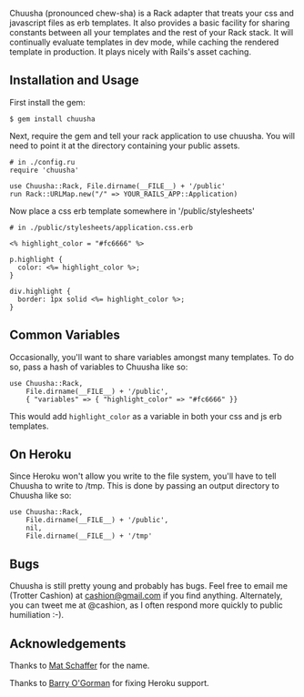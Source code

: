 Chuusha (pronounced chew-sha) is a Rack adapter that treats your css and
javascript files as erb templates. It also provides a basic facility for
sharing constants between all your templates and the rest of your Rack stack.
It will continually evaluate templates in dev mode, while caching the rendered
template in production. It plays nicely with Rails's asset caching.

Installation and Usage
----------------------

First install the gem:

    $ gem install chuusha

Next, require the gem and tell your rack application to use chuusha. You will
need to point it at the directory containing your public assets.

    # in ./config.ru
    require 'chuusha'

    use Chuusha::Rack, File.dirname(__FILE__) + '/public'
    run Rack::URLMap.new("/" => YOUR_RAILS_APP::Application)

Now place a css erb template somewhere in '/public/stylesheets'

    # in ./public/stylesheets/application.css.erb

    <% highlight_color = "#fc6666" %>

    p.highlight {
      color: <%= highlight_color %>;
    }

    div.highlight {
      border: 1px solid <%= highlight_color %>;
    }

Common Variables
----------------

Occasionally, you'll want to share variables amongst many templates. To do so,
pass a hash of variables to Chuusha like so:

    use Chuusha::Rack,
        File.dirname(__FILE__) + '/public',
        { "variables" => { "highlight_color" => "#fc6666" }}

This would add `highlight_color` as a variable in both your css and js erb
templates.

On Heroku
---------

Since Heroku won't allow you write to the file system, you'll have to tell
Chuusha to write to /tmp. This is done by passing an output directory to
Chuusha like so:

    use Chuusha::Rack,
        File.dirname(__FILE__) + '/public',
        nil,
        File.dirname(__FILE__) + '/tmp'

Bugs
----

Chuusha is still pretty young and probably has bugs. Feel free to email me
(Trotter Cashion) at cashion@gmail.com if you find anything. Alternately, you
can tweet me at @cashion, as I often respond more quickly to public humiliation
:-).

Acknowledgements
----------------

Thanks to [Mat Schaffer](http://matschaffer.com) for the name.

Thanks to [Barry O'Gorman](https://github.com/bogorman) for fixing Heroku
support.



